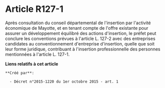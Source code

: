 # Article R127-1

Après consultation du conseil départemental de l'insertion par l'activité économique de Mayotte, et en tenant compte de
l'offre existante pour assurer un développement équilibré des actions d'insertion, le préfet peut conclure les conventions
prévues à l'article L. 127-2 avec des entreprises candidates au conventionnement d'entreprise d'insertion, quelle que soit
leur forme juridique, contribuant à l'insertion professionnelle des personnes mentionnées à l'article L. 127-1.

**Liens relatifs à cet article**

	**Créé par**:

	  - Décret n°2015-1220 du 1er octobre 2015 - art. 1

